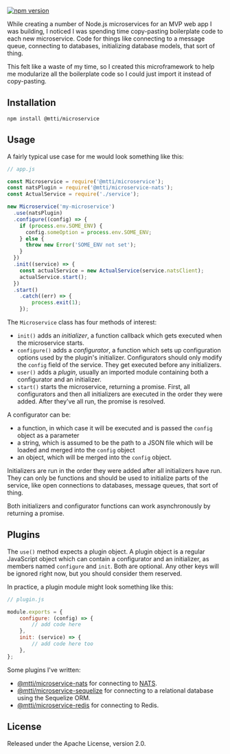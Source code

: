 [![npm version](https://badge.fury.io/js/%40mtti%2Fmicroservice.svg)](https://badge.fury.io/js/%40mtti%2Fmicroservice)

While creating a number of Node.js microservices for an MVP web app I was building, I noticed I was spending time copy-pasting boilerplate code to each new microservice. Code for things like connecting to a message queue, connecting to databases, initializing database models, that sort of thing.

This felt like a waste of my time, so I created this microframework to help me modularize all the boilerplate code so I could just import it instead of copy-pasting.

## Installation

```
npm install @mtti/microservice
```

## Usage

A fairly typical use case for me would look something like this:

```JavaScript
// app.js

const Microservice = require('@mtti/microservice');
const natsPlugin = require('@mtti/microservice-nats');
const ActualService = require('./service');

new Microservice('my-microservice')
  .use(natsPlugin)
  .configure((config) => {
    if (process.env.SOME_ENV) {
      config.someOption = process.env.SOME_ENV;
    } else {
      throw new Error('SOME_ENV not set');
    }
  })
  .init((service) => {
    const actualService = new ActualService(service.natsClient);
    actualService.start();
  })
  .start()
    .catch((err) => {
        process.exit(1);
    });
```

The `Microservice` class has four methods of interest:
* `init()` adds an *initializer*, a function callback which gets executed when the microservice starts.
* `configure()` adds a *configurator*, a function which sets up configuration options used by the plugin's initializer. Configurators should only modify the `config` field of the service. They get executed before any initializers.
* `user()` adds a *plugin*, usually an imported module containing both a configurator and an initializer.
* `start()` starts the microservice, returning a promise. First, all configurators and then all initializers are executed in the order they were added. After they've all run, the promise is resolved.

A configurator can be:

* a function, in which case it will be executed and is passed the `config` object as a parameter
* a string, which is assumed to be the path to a JSON file which will be loaded and merged into the `config` object
* an object, which will be merged into the `config` object.

Initializers are run in the order they were added after all initializers have run. They can only be functions and should be used to initialize parts of the service, like open connections to databases, message queues, that sort of thing.

Both initializers and configurator functions can work asynchronously by returning a promise.

## Plugins

The `use()` method expects a plugin object. A plugin object is a regular JavaScript object which can contain a configurator and an initializer, as members named `configure` and `init`. Both are optional. Any other keys will be ignored right now, but you should consider them reserved.

In practice, a plugin module might look something like this:

```JavaScript
// plugin.js

module.exports = {
    configure: (config) => {
        // add code here
    },
    init: (service) => {
        // add code here too
    },
};
```

Some plugins I've written:

* [@mtti/microservice-nats](https://github.com/mtti/node-microservice-nats) for connecting to [NATS](https://nats.io/).
* [@mtti/microservice-sequelize](https://github.com/mtti/node-microservice-sequelize) for connecting to a relational database using the Sequelize ORM.
* [@mtti/microservice-redis](https://github.com/mtti/node-microservice-redis) for connecting to Redis.

## License

Released under the Apache License, version 2.0.
